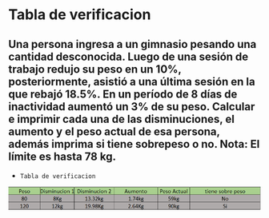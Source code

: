 # Tabla de verificacion

## Una persona ingresa a un gimnasio pesando una cantidad desconocida. Luego de una sesión de trabajo redujo su peso en un 10%, posteriormente, asistió a una última sesión en la que rebajó 18.5%. En un período de 8 días de inactividad aumentó un 3% de su peso. Calcular e imprimir cada una de las disminuciones, el aumento y el peso actual de esa persona, además imprima si tiene sobrepeso o no. Nota: El límite es hasta 78 kg.

- `Tabla de verificacion`

![Ejercicio 7](../img/ejer7.png "Tabla de verificacion")
